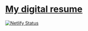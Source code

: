 # [My digital resume](https://matt-downs.netlify.app/)

[![Netlify Status](https://api.netlify.com/api/v1/badges/f8181367-c2f5-417d-800d-a17d7f681774/deploy-status)](https://app.netlify.com/sites/matt-downs/deploys)
